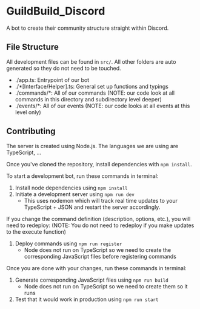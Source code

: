 # GuildBuild_Discord
A bot to create their community structure straight within Discord.

## File Structure
All development files can be found in `src/`. All other folders are auto generated so they do not need to be touched.

- ./app.ts: Entrypoint of our bot
- ./*[Interface/Helper].ts: General set up functions and typings
- ./commands/*: All of our commands (NOTE: our code look at all commands in this directory and subdirectory level deeper)
- ./events/*: All of our events (NOTE: our code looks at all events at this level only)

## Contributing
The server is created using Node.js.
The languages we are using are TypeScript, ...

Once you've cloned the repository, install dependencies with `npm install`.

To start a development bot, run these commands in terminal:
1. Install node dependencies using `npm install`
2. Initiate a development server using `npm run dev`
   - This uses nodemon which will track real time updates to your TypeScript + JSON and restart the server accordingly. 

If you change the command definition (description, options, etc.), you will need to redeploy:
(NOTE: You do not need to redeploy if you make updates to the execute function)
1. Deploy commands using `npm run register`
   - Node does not run on TypeScript so we need to create the corresponding JavaScript files before registering commands

Once you are done with your changes, run these commands in terminal:
1. Generate corresponding JavaScript files using `npm run build`
   - Node does not run on TypeScript so we need to create them so it runs
2. Test that it would work in production using `npm run start`